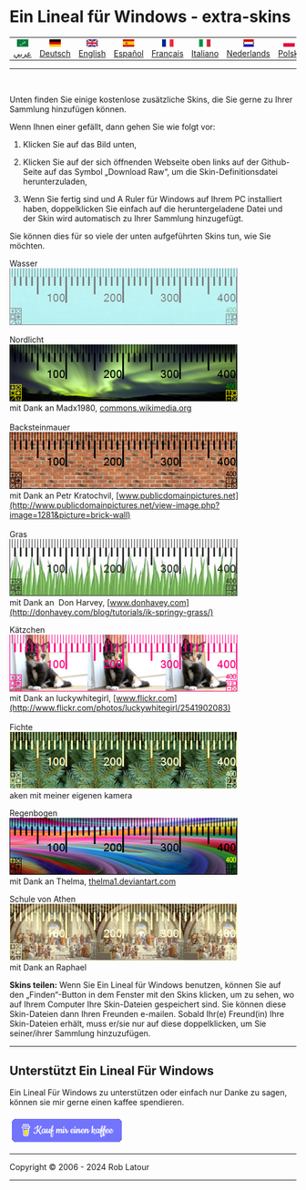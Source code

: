 # Ein Lineal für Windows  - extra-skins

<!-- header -->

|||||||||||
| :---: | :---: | :---: | :---: | :---: |:---: | :---: | :---: |:---: | :---: |
| [![عربي](/images/flags/ar.png)](../en/README.md)<br>[عربي](../ar/README.md) | [![Deutsch](/images/flags/de.png)](../de/README.md)<br>[Deutsch](../de/README.md) | [![English](/images/flags/en-GB.png)](../en/README.md)<br>[English](../en/README.md) | [![Español](/images/flags/es.png)](../es/README.md)<br>[Español](../es/README.md) | [![Français](/images/flags/fr.png)](../fr/README.md)<br>[Français](../fr/README.md)| [![Italiano](/images/flags/it.png)](../it/README.md)<br>[Italiano](../it/README.md) | [![Nederlands](/images/flags/nl.png)](../nl/README.md)<br>[Nederlands](../nl/README.md) | [![Polski](/images/flags/pl.png)](../pl/README.md)<br>[Polski](../pl/README.md) | [![Português](/images/flags/pt.png)](../pt/README.md)<br>[Português](../pt/README.md) | [![Svenska](/images/flags/sv.png)](../sv/README.md)<br>[Svenska](../sv/README.md) |

- - -
<br>
<!-- header -->

Unten finden Sie einige kostenlose zusätzliche Skins, die Sie gerne zu Ihrer Sammlung hinzufügen können.

Wenn Ihnen einer gefällt, dann gehen Sie wie folgt vor:

1. Klicken Sie auf das Bild unten,

2. Klicken Sie auf der sich öffnenden Webseite oben links auf der Github-Seite auf das Symbol „Download Raw“, um die Skin-Definitionsdatei herunterzuladen,

3. Wenn Sie fertig sind und A Ruler für Windows auf Ihrem PC installiert haben, doppelklicken Sie einfach auf die heruntergeladene Datei und der Skin wird automatisch zu Ihrer Sammlung hinzugefügt.

Sie können dies für so viele der unten aufgeführten Skins tun, wie Sie möchten.

Wasser  
[![Aurora Borealis](/images/skins/Aqua.png)](RulerDefinition_Wasser.ar4w)  
  
Nordlicht  
[![Nordlicht](/images/skins/AuroraBorealis.png)](RulerDefinition_Nordlicht.ar4w)  
mit Dank an Madx1980, [commons.wikimedia.org](http://commons.wikimedia.org/wiki/File:Aurora_Borealis_in_north_pole.jpg)  
   
Backsteinmauer  
[![Backsteinmauer](/images/skins/BrickWall.png)](RulerDefinition_Backsteinmauer.ar4w)  
mit Dank an Petr Kratochvil, [www.publicdomainpictures.net](http://www.publicdomainpictures.net/view-image.php?image=1281&picture=brick-wall)  
   
Gras  
[![Gras](/images/skins/grass.png)](RulerDefinition_Gras.ar4w)  
mit Dank an  Don Harvey, [www.donhavey.com](http://donhavey.com/blog/tutorials/ik-springy-grass/)  

Kätzchen  
[![Kätzchen](/images/skins/kitten.png)](RulerDefinition_Katzchen.ar4w)  
mit Dank an luckywhitegirl, [www.flickr.com](http://www.flickr.com/photos/luckywhitegirl/2541902083)  
   
Fichte  
[![Fichte](/images/skins/spruce.png)](RulerDefinition_Fichte.ar4w)  
aken mit meiner eigenen kamera   

Regenbogen  
[![Regenbogen](/images/skins/rainbow.png)](RulerDefinition_Regenbogen.ar4w)  
mit Dank an Thelma, [thelma1.deviantart.com](http://thelma1.deviantart.com/)  

Schule von Athen  
[![Schule von Athen](/images/skins/ShoolOfAthens.png)](RulerDefinition_Schule%20von%20Athen.ar4w)  
mit Dank an Raphael

**Skins teilen:** Wenn Sie Ein Lineal für Windows benutzen, können Sie auf den „Finden“-Button in dem Fenster mit den Skins klicken, um zu sehen, wo auf Ihrem Computer Ihre Skin-Dateien gespeichert sind. Sie können diese Skin-Dateien dann Ihren Freunden e-mailen. Sobald Ihr(e) Freund(in) Ihre Skin-Dateien erhält, muss er/sie nur auf diese doppelklicken, um Sie seiner/ihrer Sammlung hinzuzufügen. 


* * * 
## Unterstützt Ein Lineal Für Windows 

Ein Lineal Für Windows zu unterstützen oder einfach nur Danke zu sagen, können sie mir gerne einen kaffee spendieren.<br><br>
[<img alt="Kauf mir einen kaffee" width="200px" src="buymeacoffee-german.png" />](https://www.buymeacoffee.com/roblatour?l=de)
* * *
Copyright © 2006 - 2024 Rob Latour
* * *
